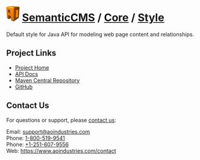 # [<img src="ao-logo.png" alt="AO Logo" width="35" height="40">](https://www.aoindustries.com/) [SemanticCMS](https://semanticcms.com/) / [Core](https://semanticcms.com/core/) / [Style](https://semanticcms.com/core/style/)
Default style for Java API for modeling web page content and relationships.

## Project Links
* [Project Home](https://semanticcms.com/core/style/)
* [API Docs](https://semanticcms.com/core/style/apidocs/)
* [Maven Central Repository](https://search.maven.org/#search%7Cgav%7C1%7Cg:%22com.semanticcms%22%20AND%20a:%22semanticcms-core-style%22)
* [GitHub](https://github.com/aoindustries/semanticcms-core-style)

## Contact Us
For questions or support, please [contact us](https://www.aoindustries.com/contact):

Email: [support@aoindustries.com](mailto:support@aoindustries.com)  
Phone: [1-800-519-9541](tel:1-800-519-9541)  
Phone: [+1-251-607-9556](tel:+1-251-607-9556)  
Web: https://www.aoindustries.com/contact
